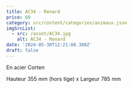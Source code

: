 ```yaml
---
title: AC34 - Renard
price: 60
category: src/content/categories/animaux.json
imgSrcList:
  - src: /asset/AC34.jpg
    alt: AC34 - Renard
date: '2024-05-30T12:21:08.308Z'
draft: false
---
```


En acier Corten

Hauteur 355 mm (hors tige) x Largeur 785 mm
